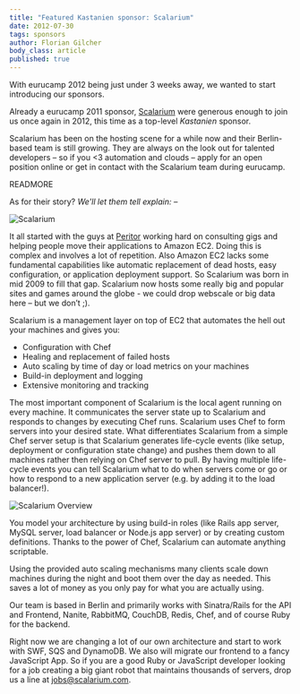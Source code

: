 ```yaml
---
title: "Featured Kastanien sponsor: Scalarium"
date: 2012-07-30
tags: sponsors
author: Florian Gilcher
body_class: article
published: true
---
```


With eurucamp 2012 being just under 3 weeks away, we wanted to start introducing our sponsors.

Already a eurucamp 2011 sponsor, [Scalarium](http://www.scalarium.com) were generous enough to join us once again in 2012, this time as a top-level _Kastanien_ sponsor.

Scalarium has been on the hosting scene for a while now and their Berlin-based team is still growing. They are always on the look out for talented developers – so if you <3 automation and clouds – apply for an open position online or get in contact with the Scalarium team during eurucamp.

READMORE

As for their story? _We'll let them tell explain: –_


![Scalarium](/images/content/sponsors/scalarium.png "Scalarium Logo")

It all started with the guys at [Peritor](http://www.peritor.com/) working hard on consulting
gigs and helping people move their applications to Amazon EC2. Doing
this is complex and involves a lot of repetition. Also Amazon EC2
lacks some fundamental capabilities like automatic replacement of dead
hosts, easy configuration, or application deployment support. So
Scalarium was born in mid 2009 to fill that gap. Scalarium now hosts
some really big and popular sites and games around the globe - we
could drop webscale or big data here – but we don’t ;).

Scalarium is a management layer on top of EC2 that automates the hell
out your machines and gives you:

* Configuration with Chef
* Healing and replacement of failed hosts
* Auto scaling by time of day or load metrics on your machines
* Build-in deployment and logging
* Extensive monitoring and tracking

The most important component of Scalarium is the local agent running
on every machine. It communicates the server state up to Scalarium and
responds to changes by executing Chef runs. Scalarium uses Chef to
form servers into your desired state. What differentiates Scalarium
from a simple Chef server setup is that Scalarium generates life-cycle
events (like setup, deployment or configuration state change) and
pushes them down to all machines rather then relying on Chef server to
pull. By having multiple life-cycle events you can tell Scalarium what
to do when servers come or go or how to respond to a new application
server (e.g. by adding it to the load balancer!).

![Scalarium Overview](/images/content/sponsors/scalarium/scalarium_overview.png "Scalarium Platform Overview")

You model your architecture by using build-in roles (like Rails app
server, MySQL server, load balancer or Node.js app server) or by
creating custom definitions. Thanks to the power of Chef, Scalarium
can automate anything scriptable.

Using the provided auto scaling mechanisms many clients scale down
machines during the night and boot them over the day as needed. This
saves a lot of money as you only pay for what you are actually using.

Our team is based in Berlin and primarily works with Sinatra/Rails for
the API and Frontend, Nanite, RabbitMQ, CouchDB, Redis, Chef, and of
course Ruby for the backend.

Right now we are changing a lot of our own architecture and start to
work with SWF, SQS and DynamoDB. We also will migrate our frontend to
a fancy JavaScript App. So if you are a good Ruby or JavaScript
developer looking for a job creating a big giant robot that maintains
thousands of servers, drop us a line at [jobs@scalarium.com](mailto:jobs@scalarium.com).
